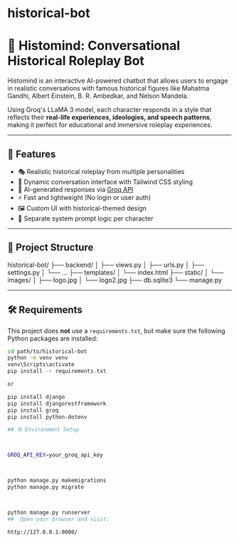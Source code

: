# historical-bot
# 🧠 Histomind: Conversational Historical Roleplay Bot

Histomind is an interactive AI-powered chatbot that allows users to engage in realistic conversations with famous historical figures like Mahatma Gandhi, Albert Einstein, B. R. Ambedkar, and Nelson Mandela.

Using Groq's LLaMA 3 model, each character responds in a style that reflects their **real-life experiences, ideologies, and speech patterns**, making it perfect for educational and immersive roleplay experiences.

---

## 🚀 Features

- 🎭 Realistic historical roleplay from multiple personalities
- 💬 Dynamic conversation interface with Tailwind CSS styling
- 🔄 AI-generated responses via [Groq API](https://groq.com)
- ⚡️ Fast and lightweight (No login or user auth)
- 🖼️ Custom UI with historical-themed design
- 🧠 Separate system prompt logic per character

---

## 📁 Project Structure

historical-bot/
├── backend/
│ ├── views.py
│ ├── urls.py
│ ├── settings.py
│ └── ...
├── templates/
│ └── index.html
├── static/
│ └── images/
│ ├── logo.jpg
│ └── logo2.jpg
├── db.sqlite3
└── manage.py


---

## 🛠️ Requirements

This project does **not** use a `requirements.txt`, but make sure the following Python packages are installed:

```bash
cd path/to/historical-bot
python -m venv venv
venv\Scripts\activate
pip install -r requirements.txt

or

pip install django
pip install djangorestframework
pip install groq
pip install python-dotenv

## ⚙️ Environment Setup



GROQ_API_KEY=your_groq_api_key



python manage.py makemigrations
python manage.py migrate



python manage.py runserver
##  Open your browser and visit:

http://127.0.0.1:8000/
